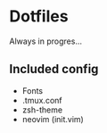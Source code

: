 # Dotfiles
Always in progres...

## Included config
* Fonts
* .tmux.conf
* zsh-theme
* neovim (init.vim)
